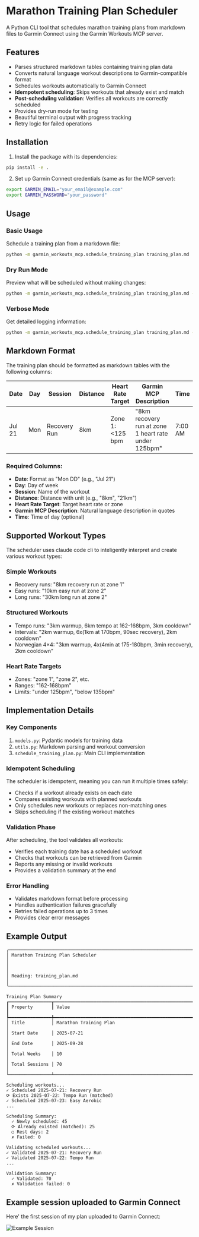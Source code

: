 # Marathon Training Plan Scheduler

A Python CLI tool that schedules marathon training plans from markdown files to Garmin Connect using the Garmin Workouts MCP server.

## Features

- Parses structured markdown tables containing training plan data
- Converts natural language workout descriptions to Garmin-compatible format
- Schedules workouts automatically to Garmin Connect
- **Idempotent scheduling**: Skips workouts that already exist and match
- **Post-scheduling validation**: Verifies all workouts are correctly scheduled
- Provides dry-run mode for testing
- Beautiful terminal output with progress tracking
- Retry logic for failed operations

## Installation

1. Install the package with its dependencies:
```bash
pip install -e .
```

2. Set up Garmin Connect credentials (same as for the MCP server):
```bash
export GARMIN_EMAIL="your_email@example.com"
export GARMIN_PASSWORD="your_password"
```

## Usage

### Basic Usage

Schedule a training plan from a markdown file:
```bash
python -m garmin_workouts_mcp.schedule_training_plan training_plan.md
```

### Dry Run Mode

Preview what will be scheduled without making changes:
```bash
python -m garmin_workouts_mcp.schedule_training_plan training_plan.md --dry-run
```

### Verbose Mode

Get detailed logging information:
```bash
python -m garmin_workouts_mcp.schedule_training_plan training_plan.md --verbose
```

## Markdown Format

The training plan should be formatted as markdown tables with the following columns:

| Date | Day | Session | Distance | Heart Rate Target | Garmin MCP Description | Time |
|------|-----|---------|----------|-------------------|------------------------|------|
| Jul 21 | Mon | Recovery Run | 8km | Zone 1: <125 bpm | "8km recovery run at zone 1 heart rate under 125bpm" | 7:00 AM |

### Required Columns:
- **Date**: Format as "Mon DD" (e.g., "Jul 21")
- **Day**: Day of week
- **Session**: Name of the workout
- **Distance**: Distance with unit (e.g., "8km", "21km")
- **Heart Rate Target**: Target heart rate or zone
- **Garmin MCP Description**: Natural language description in quotes
- **Time**: Time of day (optional)

## Supported Workout Types

The scheduler uses claude code cli to inteligently interpret and create various workout types:

### Simple Workouts
- Recovery runs: "8km recovery run at zone 1"
- Easy runs: "10km easy run at zone 2"
- Long runs: "30km long run at zone 2"

### Structured Workouts
- Tempo runs: "3km warmup, 6km tempo at 162-168bpm, 3km cooldown"
- Intervals: "2km warmup, 6x(1km at 170bpm, 90sec recovery), 2km cooldown"
- Norwegian 4×4: "3km warmup, 4x(4min at 175-180bpm, 3min recovery), 2km cooldown"

### Heart Rate Targets
- Zones: "zone 1", "zone 2", etc.
- Ranges: "162-168bpm"
- Limits: "under 125bpm", "below 135bpm"

## Implementation Details


### Key Components
1. `models.py`: Pydantic models for training data
2. `utils.py`: Markdown parsing and workout conversion
3. `schedule_training_plan.py`: Main CLI implementation

### Idempotent Scheduling
The scheduler is idempotent, meaning you can run it multiple times safely:
- Checks if a workout already exists on each date
- Compares existing workouts with planned workouts
- Only schedules new workouts or replaces non-matching ones
- Skips scheduling if the existing workout matches

### Validation Phase
After scheduling, the tool validates all workouts:
- Verifies each training date has a scheduled workout
- Checks that workouts can be retrieved from Garmin
- Reports any missing or invalid workouts
- Provides a validation summary at the end

### Error Handling
- Validates markdown format before processing
- Handles authentication failures gracefully
- Retries failed operations up to 3 times
- Provides clear error messages

## Example Output

```
╭──────────────────────────────────────────────────────────────────────────────╮
│ Marathon Training Plan Scheduler                                             │
│                                                                              │
│ Reading: training_plan.md                                                    │
╰──────────────────────────────────────────────────────────────────────────────╯

Training Plan Summary
┏━━━━━━━━━━━━━━━━┳━━━━━━━━━━━━━━━━━━━━━━━━━━━━━━━━━━━━━━━━━━━━━━━━━━━━━━━━━━━━━┓
┃ Property       ┃ Value                                                       ┃
┡━━━━━━━━━━━━━━━━╇━━━━━━━━━━━━━━━━━━━━━━━━━━━━━━━━━━━━━━━━━━━━━━━━━━━━━━━━━━━━━┩
│ Title          │ Marathon Training Plan                                      │
│ Start Date     │ 2025-07-21                                                  │
│ End Date       │ 2025-09-28                                                  │
│ Total Weeks    │ 10                                                          │
│ Total Sessions │ 70                                                          │
└────────────────┴─────────────────────────────────────────────────────────────┘

Scheduling workouts...
✓ Scheduled 2025-07-21: Recovery Run
⟳ Exists 2025-07-22: Tempo Run (matched)
✓ Scheduled 2025-07-23: Easy Aerobic
... 

Scheduling Summary:
  ✓ Newly scheduled: 45
  ⟳ Already existed (matched): 25
  ○ Rest days: 2
  ✗ Failed: 0

Validating scheduled workouts...
✓ Validated 2025-07-21: Recovery Run
✓ Validated 2025-07-22: Tempo Run
...

Validation Summary:
  ✓ Validated: 70
  ✗ Validation failed: 0
```

## Example session uploaded to Garmin Connect

Here' the first session of my plan uploaded to Garmin Connect:

![Example Session](session_image.png)